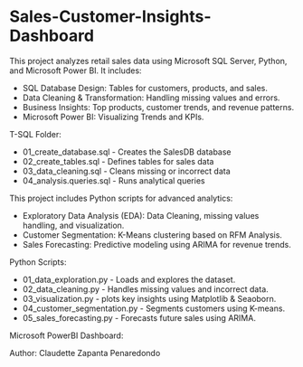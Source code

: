 # Sales-Customer-Insights-Dashboard

This project analyzes retail sales data using Microsoft SQL Server, Python, and Microsoft Power BI.
It includes:
* SQL Database Design: Tables for customers, products, and sales.
* Data Cleaning & Transformation: Handling missing values and errors.
* Business Insights: Top products, customer trends, and revenue patterns.
* Microsoft Power BI: Visualizing Trends and KPIs.

T-SQL Folder:
* 01_create_database.sql - Creates the SalesDB database
* 02_create_tables.sql - Defines tables for sales data
* 03_data_cleaning.sql - Cleans missing or incorrect data
* 04_analysis.queries.sql - Runs analytical queries


This project includes Python scripts for advanced analytics:
* Exploratory Data Analysis (EDA): Data Cleaning, missing values handling, and visualization.
* Customer Segmentation: K-Means clustering based on RFM Analysis.
* Sales Forecasting: Predictive modeling using ARIMA for revenue trends.

Python Scripts:
* 01_data_exploration.py - Loads and explores the dataset.
* 02_data_cleaning.py - Handles missing values and incorrect data.
* 03_visualization.py - plots key insights using Matplotlib & Seaoborn.
* 04_customer_segmentation.py - Segments customers using K-means.
* 05_sales_forecasting.py - Forecasts future sales using ARIMA.

Microsoft PowerBI Dashboard: 

Author: Claudette Zapanta Penaredondo 

